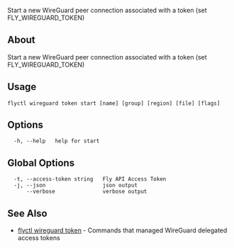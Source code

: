 <p class="font-medium tracking-tight text-gray-400 text-lg -mt-4 mb-9 pb-5 border-b">
  Start a new WireGuard peer connection associated with a token (set FLY_WIREGUARD_TOKEN)
</p>

## About

Start a new WireGuard peer connection associated with a token (set FLY_WIREGUARD_TOKEN)

## Usage

~~~
flyctl wireguard token start [name] [group] [region] [file] [flags]
~~~

## Options

~~~
  -h, --help   help for start
~~~

## Global Options

~~~
  -t, --access-token string   Fly API Access Token
  -j, --json                  json output
      --verbose               verbose output
~~~

## See Also

* [flyctl wireguard token](/docs/flyctl/wireguard-token/)	 - Commands that managed WireGuard delegated access tokens

